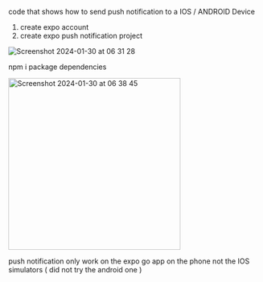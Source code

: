 code that shows how to send push notification to a IOS / ANDROID Device

1. create expo account
2. create expo push notification project

![Screenshot 2024-01-30 at 06 31 28](https://github.com/EmiRoberti77/expo_react_native_push_notification/assets/153006539/aee51495-005b-4ec7-a4b6-a67e27b0d4ec)

npm i package dependencies

<img width="342" alt="Screenshot 2024-01-30 at 06 38 45" src="https://github.com/EmiRoberti77/expo_react_native_push_notification/assets/153006539/1485cf3f-cf78-4cec-85d6-be5529dcabd0">

push notification only work on the expo go app on the phone not the IOS simulators ( did not try the android one )

